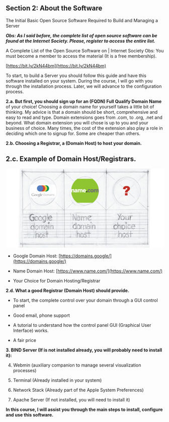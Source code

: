 ## Section 2: About the Software

The Initial Basic Open Source Software Required to Build and Managing a Server

***Obs: As I said before, the complete list of open source software can be found at the Internet Society. Please, register to access the entire list.***

A Complete List of the Open Source Software on | Internet Society
Obs: You must become a member to access the material (It is a free membership).


[https://bit.ly/2kN44bm](https://bit.ly/2kN44bm)


To start, to build a Server you should follow this guide and have this software installed on your system. During the course, I will go with you through the installation process. Later, we will advance to the configuration process.

**2.a. But first, you should sign up for an (FQDN) Full Qualify Domain Name** of your choice! Choosing a domain name for yourself takes a little bit of thinking. My advice is that a domain should be short, comprehensive and easy to read and type. Domain extensions goes from .com, to .org, .net and beyond. What domain extension you will chose is up to you and your business of choice. Many times, the cost of the extension also play a role in deciding which one to signup for. Some are cheaper than others.

**2.b. Choosing a Registrar, a (Domain Host) to host your domain.**

**2.c. Example of Domain Host/Registrars.**
-

![Example of Domain Host/Registrars](/img/domain-host-registrar-01.png)

- Google Domain Host: [https://domains.google/](https://domains.google/)

- Name Domain Host: [https://www.name.com/](https://www.name.com/)

- Your Choice for Domain Hosting/Registrar

**2.d. What a good Registrar (Domain Host) should provide.** 

- To start, the complete control over your domain through a GUI control panel

- Good email, phone support

- A tutorial to understand how the control panel GUI (Graphical User Interface) works.

- A fair price

**3. BIND Server (If is not installed already, you will probably need to install it):**

4. Webmin (auxiliary companion to manage several visualization processes)

5. Terminal (Already installed in your system)

6. Network Stack (Already part of the Apple System Preferences)

7. Apache Server (If not installed, you will need to install it)

**In this course, I will assist you through the main steps to install, configure and use this software.**

